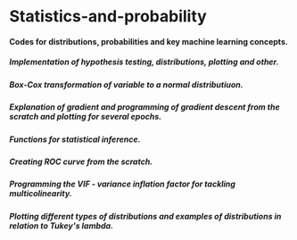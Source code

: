 # Statistics-and-probability

#### Codes for distributions, probabilities and key machine learning concepts.

##### Implementation of hypothesis testing, distributions, plotting and other.
##### Box-Cox transformation of variable to a normal distributiuon.
##### Explanation of gradient and programming of gradient descent from the scratch and plotting for several epochs.
##### Functions for statistical inference.
##### Creating ROC curve from the scratch. 
##### Programming the VIF - variance inflation factor for tackling multicolinearity.
##### Plotting different types of distributions and examples of distributions in relation to Tukey's lambda.
